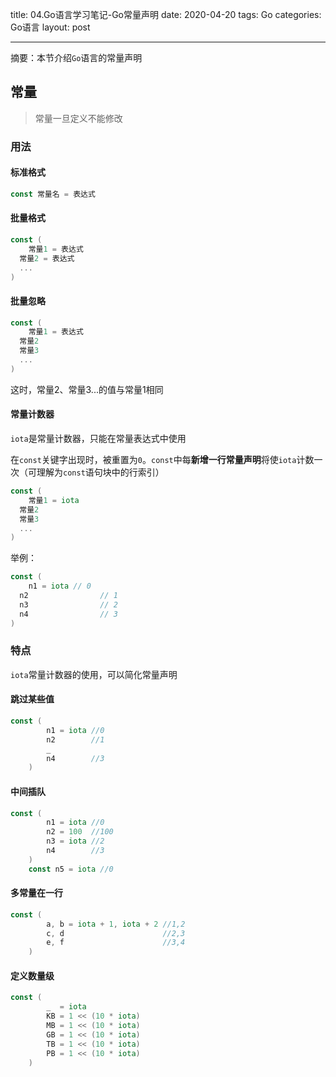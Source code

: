 title: 04.Go语言学习笔记-Go常量声明
date: 2020-04-20
tags: Go
categories: Go语言
layout: post

------

摘要：本节介绍`Go`语言的常量声明

<!-- more -->

## 常量

> 常量一旦定义不能修改

### 用法

#### 标准格式

```go
const 常量名 = 表达式
```

#### 批量格式

```go
const (
	常量1 = 表达式
  常量2 = 表达式
  ...
)
```

#### 批量忽略

```go
const (
	常量1 = 表达式
  常量2
  常量3
  ...
)
```

这时，常量2、常量3...的值与常量1相同

#### 常量计数器

`iota`是常量计数器，只能在常量表达式中使用

在`const`关键字出现时，被重置为`0`。`const`中每**新增一行常量声明**将使`iota`计数一次（可理解为`const`语句块中的行索引）

```go
const (
	常量1 = iota
  常量2
  常量3
  ...
)
```

举例：

```go
const (
	n1 = iota // 0
  n2				// 1
  n3				// 2
  n4				// 3
)
```

### 特点

`iota`常量计数器的使用，可以简化常量声明

#### 跳过某些值

```go
const (
		n1 = iota //0
		n2        //1
		_
		n4        //3
	)
```

#### 中间插队

```go
const (
		n1 = iota //0
		n2 = 100  //100
		n3 = iota //2
		n4        //3
	)
	const n5 = iota //0
```

#### 多常量在一行

```go
const (
		a, b = iota + 1, iota + 2 //1,2
		c, d                      //2,3
		e, f                      //3,4
	)
```

#### 定义数量级

```go
const (
		_  = iota
		KB = 1 << (10 * iota)
		MB = 1 << (10 * iota)
		GB = 1 << (10 * iota)
		TB = 1 << (10 * iota)
		PB = 1 << (10 * iota)
	)
```

